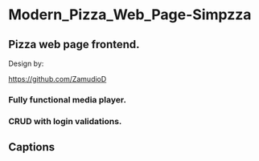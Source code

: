 # Modern_Pizza_Web_Page-Simpzza

## Pizza web page frontend.

Design by:

https://github.com/ZamudioD

### Fully functional media player.

### CRUD with login validations.

## Captions
